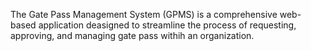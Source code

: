 The Gate Pass Management System (GPMS) is a comprehensive web-based application deasigned to streamline the process of requesting, approving, and managing gate pass withih an organization. 
